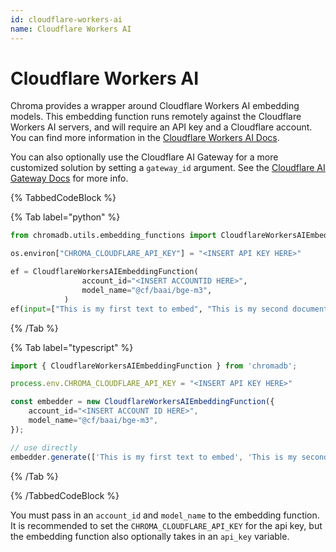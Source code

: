 ```yaml
---
id: cloudflare-workers-ai
name: Cloudflare Workers AI
---
```


# Cloudflare Workers AI

Chroma provides a wrapper around Cloudflare Workers AI embedding models. This embedding function runs remotely against the Cloudflare Workers AI servers, and will require an API key and a Cloudflare account. You can find more information in the [Cloudflare Workers AI Docs](https://developers.cloudflare.com/workers-ai/).

You can also optionally use the Cloudflare AI Gateway for a more customized solution by setting a `gateway_id` argument. See the [Cloudflare AI Gateway Docs](https://developers.cloudflare.com/ai-gateway/providers/workersai/) for more info.

{% TabbedCodeBlock %}

{% Tab label="python" %}

```python
from chromadb.utils.embedding_functions import CloudflareWorkersAIEmbeddingFunction

os.environ["CHROMA_CLOUDFLARE_API_KEY"] = "<INSERT API KEY HERE>"

ef = CloudflareWorkersAIEmbeddingFunction(
                account_id="<INSERT ACCOUNTID HERE>",
                model_name="@cf/baai/bge-m3",
            )
ef(input=["This is my first text to embed", "This is my second document"])
```

{% /Tab %}

{% Tab label="typescript" %}

```typescript
import { CloudflareWorkersAIEmbeddingFunction } from 'chromadb';

process.env.CHROMA_CLOUDFLARE_API_KEY = "<INSERT API KEY HERE>"

const embedder = new CloudflareWorkersAIEmbeddingFunction({
    account_id="<INSERT ACCOUNT ID HERE>",
    model_name="@cf/baai/bge-m3",
});

// use directly
embedder.generate(['This is my first text to embed', 'This is my second document']);
```

{% /Tab %}

{% /TabbedCodeBlock %}

You must pass in an `account_id` and `model_name` to the embedding function. It is recommended to set the `CHROMA_CLOUDFLARE_API_KEY` for the api key, but the embedding function also optionally takes in an `api_key` variable.
